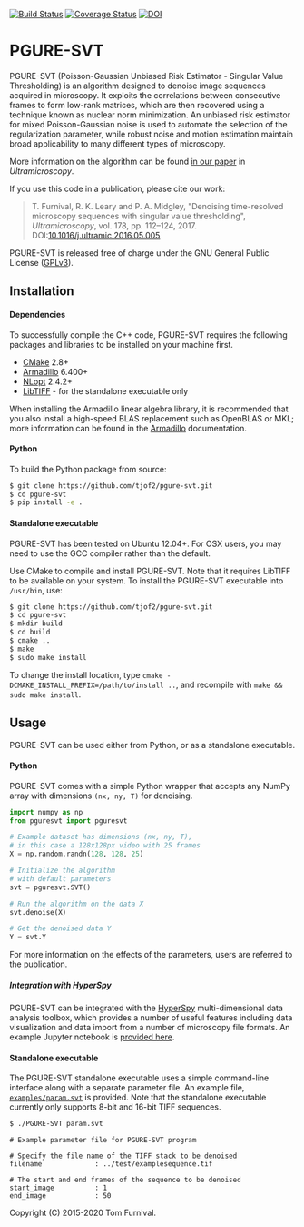 [![Build Status](https://travis-ci.org/tjof2/pgure-svt.svg?branch=master)](https://travis-ci.org/tjof2/pgure-svt)
[![Coverage Status](https://coveralls.io/repos/github/tjof2/pgure-svt/badge.svg?branch=master)](https://coveralls.io/github/tjof2/pgure-svt?branch=master)
[![DOI](https://zenodo.org/badge/48366354.svg)](https://zenodo.org/badge/latestdoi/48366354)

# PGURE-SVT
PGURE-SVT (Poisson-Gaussian Unbiased Risk Estimator - Singular Value Thresholding) is an algorithm designed to denoise image sequences acquired in microscopy. It exploits the correlations between consecutive frames to form low-rank matrices, which are then recovered using a technique known as nuclear norm minimization. An unbiased risk estimator for mixed Poisson-Gaussian noise is used to automate the selection of the regularization parameter, while robust noise and motion estimation maintain broad applicability to many different types of microscopy.

More information on the algorithm can be found [in our paper](http://dx.doi.org/10.1016/j.ultramic.2016.05.005) in *Ultramicroscopy*.

If you use this code in a publication, please cite our work:

> T. Furnival, R. K. Leary and P. A. Midgley, "Denoising time-resolved microscopy sequences with singular value thresholding", *Ultramicroscopy*, vol. 178, pp. 112–124, 2017. DOI:[10.1016/j.ultramic.2016.05.005](http://dx.doi.org/10.1016/j.ultramic.2016.05.005)

PGURE-SVT is released free of charge under the GNU General Public License ([GPLv3](http://www.gnu.org/licenses/gpl-3.0.en.html)).

## Installation

<!-- The easiest way to install the package is with `pip`:

```bash
$ pip install -U ctrwfractal
$ pip install git+https://github.com/tjof2/ctrwfractal.git
``` -->

#### Dependencies
To successfully compile the C++ code, PGURE-SVT requires the following packages and libraries to be installed on your machine first.

- [CMake](http://www.cmake.org) 2.8+
- [Armadillo](http://arma.sourceforge.net) 6.400+
- [NLopt](http://ab-initio.mit.edu/wiki/index.php/NLopt) 2.4.2+
- [LibTIFF](http://www.remotesensing.org/libtiff/) - for the standalone executable only

When installing the Armadillo linear algebra library, it is recommended that you also install a high-speed BLAS replacement such as OpenBLAS or MKL; more information can be found in the [Armadillo](http://arma.sourceforge.net/faq.html#blas_lapack_replacements) documentation.

#### Python
To build the Python package from source:

```bash
$ git clone https://github.com/tjof2/pgure-svt.git
$ cd pgure-svt
$ pip install -e .
```

#### Standalone executable
PGURE-SVT has been tested on Ubuntu 12.04+. For OSX users, you may need to use the GCC compiler rather than the default.

Use CMake to compile and install PGURE-SVT. Note that it requires LibTIFF to be available on your system. To install the PGURE-SVT executable into `/usr/bin`, use:

```bash
$ git clone https://github.com/tjof2/pgure-svt.git
$ cd pgure-svt
$ mkdir build
$ cd build
$ cmake ..
$ make
$ sudo make install
```

To change the install location, type `cmake -DCMAKE_INSTALL_PREFIX=/path/to/install ..`, and recompile with `make && sudo make install`.

## Usage
PGURE-SVT can be used either from Python, or as a standalone executable.

#### Python
PGURE-SVT comes with a simple Python wrapper that accepts any NumPy array with dimensions `(nx, ny, T)` for denoising.

```python
import numpy as np
from pguresvt import pguresvt

# Example dataset has dimensions (nx, ny, T),
# in this case a 128x128px video with 25 frames
X = np.random.randn(128, 128, 25)

# Initialize the algorithm
# with default parameters
svt = pguresvt.SVT()

# Run the algorithm on the data X
svt.denoise(X)

# Get the denoised data Y
Y = svt.Y
```

For more information on the effects of the parameters, users are referred to the publication.

##### Integration with HyperSpy
PGURE-SVT can be integrated with the [HyperSpy](http://hyperspy.org) multi-dimensional data analysis toolbox, which provides a number of useful features including data visualization and data import from a number of microscopy file formats. An example Jupyter notebook is [provided here](https://github.com/tjof2/pgure-svt/blob/master/examples/PGURE-SVT-HyperSpy-Demo.ipynb).

#### Standalone executable
The PGURE-SVT standalone executable uses a simple command-line interface along with a separate parameter file. An example file, [`examples/param.svt`](https://github.com/tjof2/pgure-svt/blob/master/examples/param.svt) is provided. Note that the standalone executable currently only supports 8-bit and 16-bit TIFF sequences.

```bash
$ ./PGURE-SVT param.svt
```

```
# Example parameter file for PGURE-SVT program

# Specify the file name of the TIFF stack to be denoised
filename             : ../test/examplesequence.tif

# The start and end frames of the sequence to be denoised
start_image          : 1
end_image            : 50
```

Copyright (C) 2015-2020 Tom Furnival.
